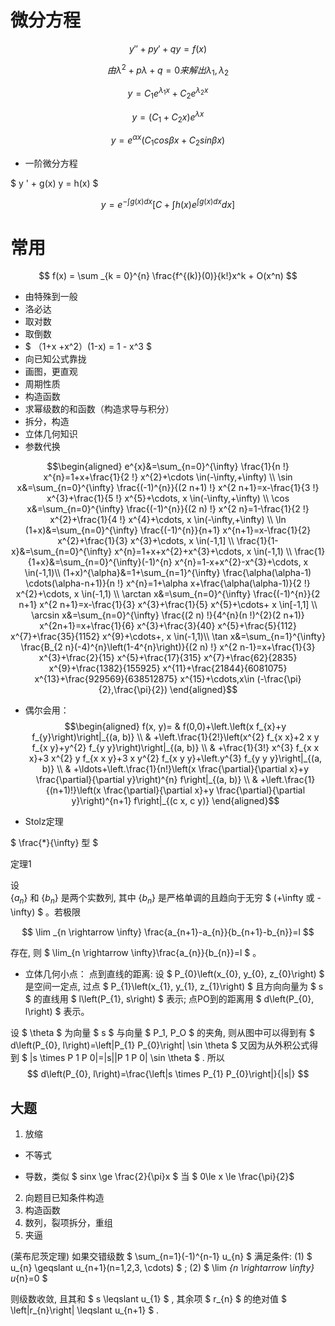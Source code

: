 # 微分方程
$$ y''  + py' +qy = f(x) $$

$$ 由\lambda ^2 + p \lambda  +q = 0 来解出\lambda _1 ,\lambda _2 $$

$$ y = C_1e^{\lambda _1 x} + C_2e^{\lambda _2 x} $$

$$ y = (C_1 +C_2 x ) e^{\lambda x} $$

$$ y = e^{\alpha x} (C_1cos\beta x + C_2sin\beta x) $$

* 一阶微分方程

$ y '  + g(x) y  = h(x) $

$$ y=e^{-\int g(x) d x}\left[C+\int h(x) e^{\int g(x) d x} d x\right]
$$

# 常用
$$ f(x) = \sum _{k = 0}^{n} \frac{f^{(k)}(0)}{k!}x^k + O(x^n) $$

* 由特殊到一般
* 洛必达
* 取对数
* 取倒数
* $ （1+x +x^2）(1-x) = 1 - x^3 $
* 向已知公式靠拢
* 画图，更直观
* 周期性质
* 构造函数
* 求幂级数的和函数（构造求导与积分）
* 拆分，构造
* 立体几何知识
* 参数代换

$$\begin{aligned}
e^{x}&=\sum_{n=0}^{\infty} \frac{1}{n !} x^{n}=1+x+\frac{1}{2 !} x^{2}+\cdots \in(-\infty,+\infty) \\
\sin x&=\sum_{n=0}^{\infty} \frac{(-1)^{n}}{(2 n+1) !} x^{2 n+1}=x-\frac{1}{3 !} x^{3}+\frac{1}{5 !} x^{5}+\cdots, x \in(-\infty,+\infty) \\
\cos x&=\sum_{n=0}^{\infty} \frac{(-1)^{n}}{(2 n) !} x^{2 n}=1-\frac{1}{2 !} x^{2}+\frac{1}{4 !} x^{4}+\cdots, x \in(-\infty,+\infty) \\
\ln (1+x)&=\sum_{n=0}^{\infty} \frac{(-1)^{n}}{n+1} x^{n+1}=x-\frac{1}{2} x^{2}+\frac{1}{3} x^{3}+\cdots, x \in(-1,1] \\
\frac{1}{1-x}&=\sum_{n=0}^{\infty} x^{n}=1+x+x^{2}+x^{3}+\cdots, x \in(-1,1) \\
\frac{1}{1+x}&=\sum_{n=0}^{\infty}(-1)^{n} x^{n}=1-x+x^{2}-x^{3}+\cdots, x \in(-1,1)\\
    (1+x)^{\alpha}&=1+\sum_{n=1}^{\infty} \frac{\alpha(\alpha-1) \cdots(\alpha-n+1)}{n !} x^{n}=1+\alpha x+\frac{\alpha(\alpha-1)}{2 !} x^{2}+\cdots, x \in(-1,1) \\
    \arctan x&=\sum_{n=0}^{\infty} \frac{(-1)^{n}}{2 n+1} x^{2 n+1}=x-\frac{1}{3} x^{3}+\frac{1}{5} x^{5}+\cdots+ x \in[-1,1] \\
    \arcsin x&=\sum_{n=0}^{\infty} \frac{(2 n) !}{4^{n}(n !)^{2}(2 n+1)} x^{2n+1}=x+\frac{1}{6} x^{3}+\frac{3}{40} x^{5}+\frac{5}{112} x^{7}+\frac{35}{1152} x^{9}+\cdots+, x \in(-1,1)\\
    \tan x&=\sum_{n=1}^{\infty} \frac{B_{2 n}(-4)^{n}\left(1-4^{n}\right)}{(2 n) !} x^{2 n-1}=x+\frac{1}{3} x^{3}+\frac{2}{15} x^{5}+\frac{17}{315} x^{7}+\frac{62}{2835} x^{9}+\frac{1382}{155925} x^{11}+\frac{21844}{6081075} x^{13}+\frac{929569}{638512875} x^{15}+\cdots,x\in (-\frac{\pi}{2},\frac{\pi}{2})
\end{aligned}$$

* 偶尔会用：
$$\begin{aligned}
f(x, y)= & f(0,0)+\left.\left(x f_{x}+y f_{y}\right)\right|_{(a, b)} \\
& +\left.\frac{1}{2!}\left(x^{2} f_{x x}+2 x y f_{x y}+y^{2} f_{y y}\right)\right|_{(a, b)} \\
& +\frac{1}{3!} x^{3} f_{x x x}+3 x^{2} y f_{x x y}+3 x y^{2} f_{x y y}+\left.y^{3} f_{y y y}\right|_{(a, b)} \\
& +\ldots+\left.\frac{1}{n!}\left(x \frac{\partial}{\partial x}+y \frac{\partial}{\partial y}\right)^{n} f\right|_{(a, b)} \\
& +\left.\frac{1}{(n+1)!}\left(x \frac{\partial}{\partial x}+y \frac{\partial}{\partial y}\right)^{n+1} f\right|_{(c x, c y)}
\end{aligned}$$

* Stolz定理 

$ \frac{*}{\infty}  型 $


定理1 

设  
$\left\{a_{n}\right\}$ 和 $\left\{b_{n}\right\}$
是两个实数列, 其中 $\left\{b_{n}\right\}$ 是严格单调的且趋向于无穷 $ (+\infty  或  -\infty) $ 。若极限 

$$ \lim _{n \rightarrow \infty} \frac{a_{n+1}-a_{n}}{b_{n+1}-b_{n}}=l $$ 

存在, 则 $ \lim_{n \rightarrow \infty}\frac{a_{n}}{b_{n}}=l $ 。

* 立体几何小点：
点到直线的距离: 设 $ P_{0}\left(x_{0}, y_{0}, z_{0}\right) $ 是空间一定点, 过点 $ P_{1}\left(x_{1}, y_{1}, z_{1}\right) $ 且方向向量为 $ s $ 的直线用 $ l\left(P_{1}, s\right) $ 表示; 点PO到的距离用 $ d\left(P_{0}, l\right) $ 表示。

设 $ \theta $ 为向量 $ s $ 与向量 $ P_1, P_O $ 的夹角, 则从图中可以得到有 $ d\left(P_{0}, l\right)=\left|P_{1} P_{0}\right| \sin \theta $
 又因为从外积公式得到  $ |s \times P 1 P 0|=|s||P 1 P 0| \sin \theta $ .
所以 
$$ d\left(P_{0}, l\right)=\frac{\left|s \times P_{1} P_{0}\right|}{|s|} $$ 

## 大题
1. 放缩

* 不等式

* 导数，类似 $ sinx \ge \frac{2}{\pi}x $ 当 $ 0\le x \le  \frac{\pi}{2}$

2. 向题目已知条件构造
3. 构造函数
4. 数列，裂项拆分，重组
5. 夹逼

(莱布尼茨定理) 如果交错级数 $ \sum_{n=1}(-1)^{n-1} u_{n} $ 满足条件:
(1) $ u_{n} \geqslant u_{n+1}(n=1,2,3, \cdots) $ ;
(2) $ \lim _{n \rightarrow \infty} u_{n}=0 $
 
则级数收敛, 且其和 $ s \leqslant u_{1} $ , 其余项 $ r_{n} $ 的绝对值 $ \left|r_{n}\right| \leqslant u_{n+1} $ .